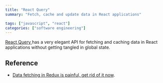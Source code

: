 ```yaml
---
title: "React Query"
summary: "Fetch, cache and update data in React applications"

tags: ["javascript", "react"]
categories: ["software engineering"]
---
```


[React Query ](https://react-query.tanstack.com/) has a very elegant API for fetching and caching data in React applications without getting tangled in global state.

## Reference

- [Data fetching in Redux is painful, get rid of it now](https://medium.com/@cant89/data-fetching-in-redux-is-painful-get-rid-of-it-now-2b71305268e1).
